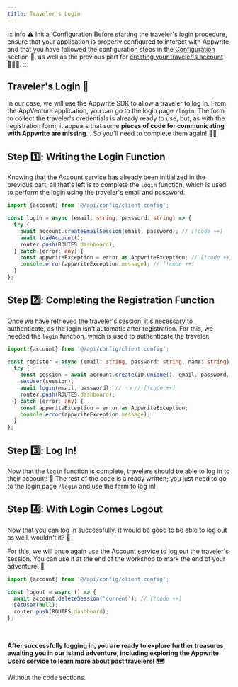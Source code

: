 ```yaml
---
title: Traveler's Login
---
```


<Documentation link="https://appwrite.io/docs/products/auth/email-password#login"></Documentation>

<Hero
title="Traveler's Login 🔐"
image="/assets/workshop/authentication/house-island.jpeg"
description="We've arrived in front of the building, the next step in our journey: traveler's login.
Before we can unlock the clue that awaits us, we need to access our application while being
logged in. In this section, we'll explore in detail the login and logout process and how it
can be managed with Appwrite 🔐."
/>

::: info ⚠️ Initial Configuration
Before starting the traveler's login procedure, ensure that your application is properly
configured to interact with Appwrite and that you have followed the configuration steps in the
[Configuration](/workshop/configuration/appwrite-configuration) section 📝, as well as the
previous part for [creating your traveler's account](/workshop/authentication/register) 👩🏼‍✈️.
:::

## Traveler's Login 🚪

In our case, we will use the Appwrite SDK to allow a traveler to log in. From the AppVenture
application, you can go to the login page `/login`. The form to collect the traveler's
credentials is already ready to use, but, as with the registration form, it appears that some
**pieces of code for communicating with Appwrite are missing**... So you'll need to complete them
again! 🧑‍🔧

## Step 1️⃣: Writing the Login Function

Knowing that the Account service has already been initialized in the previous part, all that's
left is to complete the `login` function, which is used to perform the login using the traveler's
email and password.

<Solution>

```ts
import {account} from '@/api/config/client.config';

const login = async (email: string, password: string) => {
  try {
    await account.createEmailSession(email, password); // [!code ++]
    await loadAccount();
    router.push(ROUTES.dashboard);
  } catch (error: any) {
    const appwriteException = error as AppwriteException; // [!code ++]
    console.error(appwriteException.message); // [!code ++]
  }
};
```

</Solution>

## Step 2️⃣: Completing the Registration Function

Once we have retrieved the traveler's session, it's necessary to authenticate, as
the login isn't automatic after registration. For this, we needed the `login` function, which is
used to authenticate the traveler.

<Solution>

```ts
import {account} from '@/api/config/client.config';

const register = async (email: string, password: string, name: string) => {
  try {
    const session = await account.create(ID.unique(), email, password, name);
    setUser(session);
    await login(email, password); // 👈 // [!code ++]
    router.push(ROUTES.dashboard);
  } catch (error: any) {
    const appwriteException = error as AppwriteException;
    console.error(appwriteException.message);
  }
};
```

</Solution>

## Step 3️⃣: Log In!

Now that the `login` function is complete, travelers should be able to log in to their account!
🥳 The rest of the code is already written; you just need to go to the login page `/login` and use
the form to log in!

## Step 4️⃣: With Login Comes Logout

Now that you can log in successfully, it would be good to be able to log out as well, wouldn't it? 🤔

For this, we will once again use the Account service to log out the traveler's session. You can use it
at the end of the workshop to mark the end of your adventure! 🏁

<Solution>

```ts
import {account} from '@/api/config/client.config';

const logout = async () => {
  await account.deleteSession('current'); // [!code ++]
  setUser(null);
  router.push(ROUTES.dashboard);
};
```

</Solution>

<br />

**After successfully logging in, you are ready to explore further treasures awaiting you in our island
adventure, including exploring the Appwrite Users service to learn more about past travelers! 🗺️**

Without the code sections.
